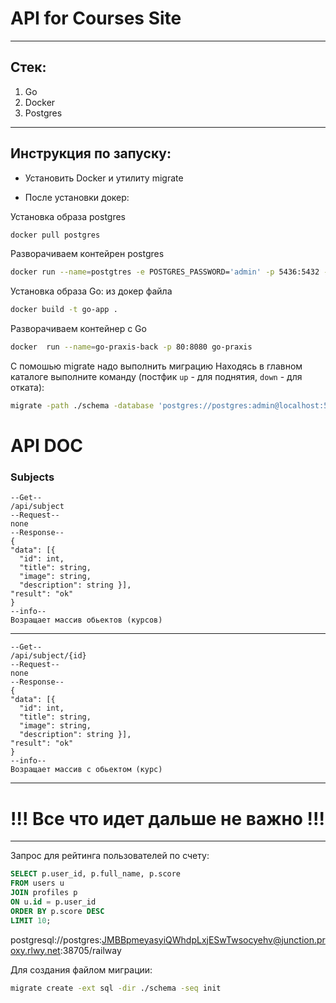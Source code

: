 # API for Courses Site

---
## Стек:
1. Go
2. Docker
3. Postgres
---
## Инструкция по запуску:

- Установить Docker и утилиту migrate

- После установки докер:

Установка образа postgres
```bash
docker pull postgres
```
Разворачиваем контейрен postgres
``` bash
docker run --name=postgtres -e POSTGRES_PASSWORD='admin' -p 5436:5432 -d --rm postgres 
```
Установка образа Go: из докер файла
```bash
docker build -t go-app .
```
Разворачиваем контейнер с Go
```bash
docker  run --name=go-praxis-back -p 80:8080 go-praxis
```
С помошью migrate надо выполнить миграцию
Находясь в главном каталоге выполните команду (постфик ```up``` - для поднятия, ```down``` - для отката):
```bash
migrate -path ./schema -database 'postgres://postgres:admin@localhost:5436/postgres?sslmode=disable' up  
```


# API DOC

### Subjects
    --Get--
    /api/subject
    --Request--
    none
    --Response--
    {
    "data": [{
      "id": int,
      "title": string,
      "image": string,
      "description": string }],
    "result": "ok"
    }
    --info--
    Возращает массив обьектов (курсов)
---
    --Get--
    /api/subject/{id}
    --Request--
    none
    --Response--
    {
    "data": [{
      "id": int,
      "title": string,
      "image": string,
      "description": string }],
    "result": "ok"
    }
    --info--
    Возращает массив с обьектом (курс)
---

 
# !!! Все что идет дальше не важно !!!

---
Запрос для рейтинга пользователей по счету:
```sql
SELECT p.user_id, p.full_name, p.score 
FROM users u 
JOIN profiles p 
ON u.id = p.user_id 
ORDER BY p.score DESC 
LIMIT 10;
```

postgresql://postgres:JMBBpmeyasyiQWhdpLxjESwTwsocyehv@junction.proxy.rlwy.net:38705/railway


Для создания файлом миграции:
```bash
migrate create -ext sql -dir ./schema -seq init
```